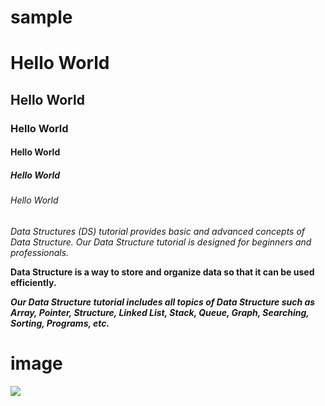 # sample

# Hello World
## Hello World
### Hello World
#### Hello World
##### Hello World
###### Hello World

*Data Structures (DS) tutorial provides basic and advanced concepts of Data Structure. Our Data Structure tutorial is designed for beginners and professionals.*

**Data Structure is a way to store and organize data so that it can be used efficiently.**

***Our Data Structure tutorial includes all topics of Data Structure such as Array, Pointer, Structure, Linked List, Stack, Queue, Graph, Searching, Sorting, Programs, etc.***

# image
![](https://www.google.com/imgres?imgurl=https%3A%2F%2Fstatic.wikia.nocookie.net%2Fmarvelcinematicuniverse%2Fimages%2F1%2F13%2FThor-EndgameProfile.jpg%2Frevision%2Flatest%3Fcb%3D20190423174911&imgrefurl=https%3A%2F%2Fmarvelcinematicuniverse.fandom.com%2Fwiki%2FThor&tbnid=7U8DsGvDUkXWeM&vet=12ahUKEwjDpZrhyMruAhXjxHMBHVRdBSAQMygBegUIARDTAQ..i&docid=QBi9aNM6ZMVLjM&w=3547&h=5000&q=thor&ved=2ahUKEwjDpZrhyMruAhXjxHMBHVRdBSAQMygBegUIARDTAQ)
